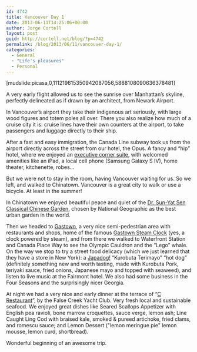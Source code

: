 ```yaml
---
id: 4742
title: Vancouver Day 1
date: 2013-06-11T14:25:06+00:00
author: Jorge Cortell
layout: post
guid: http://cortell.net/blog/?p=4742
permalink: /blog/2013/06/11/vancouver-day-1/
categories:
  - General
  - "Life's pleasures"
  - Personal
---
```

[mudslide:picasa,0,111219615350942087056,5888108090636378481]

A very early flight allowed us to see the sunrise over Manhattan’s skyline, perfectly delineated as if drawn by an architect, from Newark Airport.

In Vancouver’s airport they take their indigenous art seriously, with large wood figures and totem poles all over. There you also realize how much of a cruise city it is: cruise lines have their own counters at the airport, to take passengers and luggage directly to their ship.

After a fast and easy immigration, the Canada Line subway took us from the airport directly across the street from our hotel, the Opus. A fancy and “hip” hotel, where we enjoyed an <a title="http://vancouver.opushotel.com/rooms/class/executive-suite.htm" href="http://vancouver.opushotel.com/rooms/class/executive-suite.htm" target="_blank">executive corner suite</a>, with welcomed amenities like an iPad, a local cell phone (Samsung Galaxy S IV), home theater, kitchenette, robes…

But we were not to stay in the room, having Vancouver waiting for us. So we left, and walked to Chinatown. Vancouver is a great city to walk or use a bicycle. At least in the summer!

In Chinatown we enjoyed beautiful peace and quiet of the <a title="http://www.vancouverchinesegarden.com/" href="http://www.vancouverchinesegarden.com/" target="_blank">Dr. Sun-Yat Sen Classical Chinese Garden</a>, chosen by National Geographic as the best urban garden in the world.

Then we headed to <a title="http://www.gastown.org/" href="http://www.gastown.org/" target="_blank">Gastown</a>, a very nice semi-pedestrian area with restaurants and shops, home of the famous <a title="http://www.atlasobscura.com/places/steam-clock-gastown-vancouver" href="http://www.atlasobscura.com/places/steam-clock-gastown-vancouver" target="_blank">Gastown Steam Clock</a> (yes, a clock powered by steam), and from there we walked to Waterfront Station and Canada Place Way to see the Olympic Cauldron and the “Lego” whale. On the way we stop to try a street food delicacy (which we just learned that they have a store in New York): a <a title="http://www.japadog.com/" href="http://www.japadog.com/" target="_blank">Japadog!</a> “Kurobuta Terimayo” “hot dog” (definitely something new and worth tasting, made with Kurobuta Pork, teriyaki sauce, fried onions, Japanese mayo and topped with seaweed), and listen to live music at the Fairmont hotel. We also had some business in the Four Seasons and the surprisingly nicer Georgia.

At night we had a very nice and early dinner at the terrace of “<a title="http://www.crestaurant.com/" href="http://www.crestaurant.com/" target="_blank">C Restaurant</a>”, by the False Creek Yacht Club. Very fresh local and sustainable seafood. We enjoyed great dishes like Seared Scallops Appetizer with English pea ravioli, bone marrow croquettes, sauce verge, lemon ash; Line Caught Ling Cod with braised kale, smoked & pureed artichoke, fried clams, and romescu sauce; and Lemon Dessert ("lemon meringue pie" lemon mousse, lemon curd, shortbread).

Wonderful beginning of an awesome trip.